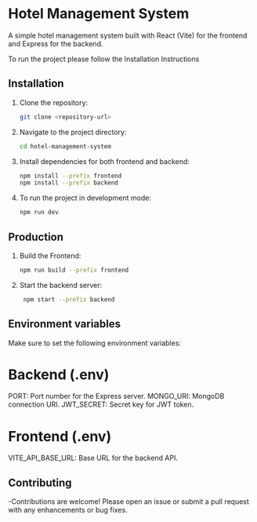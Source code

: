 # Hotel Management System

A simple hotel management system built with React (Vite) for the frontend and Express for the backend.

To run the project please follow the Installation Instructions

## Installation

1. Clone the repository:

   ```bash
   git clone <repository-url>

2. Navigate to the project directory:
    ```bash
    cd hotel-management-system

4. Install dependencies for both frontend and backend:
    ```bash
    npm install --prefix frontend
    npm install --prefix backend

6. To run the project in development mode:
    ```bash
    npm run dev

## Production

1. Build the Frontend:
   ```bash
   npm run build --prefix frontend

2. Start the backend server:
   ```bash
    npm start --prefix backend

## Environment variables

   Make sure to set the following environment variables:

# Backend (.env)

   PORT: Port number for the Express server.
   MONGO_URI: MongoDB connection URI.
   JWT_SECRET: Secret key for JWT token.
# Frontend (.env)

   VITE_API_BASE_URL: Base URL for the backend API.

## Contributing

-Contributions are welcome! Please open an issue or submit a pull request with any enhancements or bug fixes.


